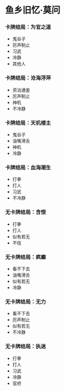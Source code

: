 
# 鱼乡旧忆·莫问

### 卡牌结局：为官之道
- 鬼谷子
- 厉声制止
- 习武
- 冷静
- 其他人

### 卡牌结局：沧海浮萍
- 资治通鉴
- 厉声制止
- 神机
- 不冷静

### 卡牌结局：天机楼主
- 鬼谷子
- 油嘴滑舌
- 神机
- 冷静

### 卡牌结局：血海潮生
- 打拳
- 打人
- 习武
- 不冷静

### 无卡牌结局：含恨
- 打拳
- 打人
- 似有若无
- 不信

### 无卡牌结局：疯癫
- 看不下去
- 油嘴滑舌
- 似有若无
- 冷静

### 无卡牌结局：无力
- 看不下去
- 厉声制止
- 似有若无
- 不冷静

### 无卡牌结局：执迷
- 打拳
- 打人
- 习武
- 冷静
- 官府



